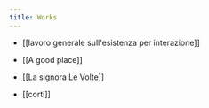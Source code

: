 ```yaml
---
title: Works
---
```


- [[lavoro generale sull'esistenza per interazione]]

- [[A good place]]

- [[La signora Le Volte]]

- [[corti]]